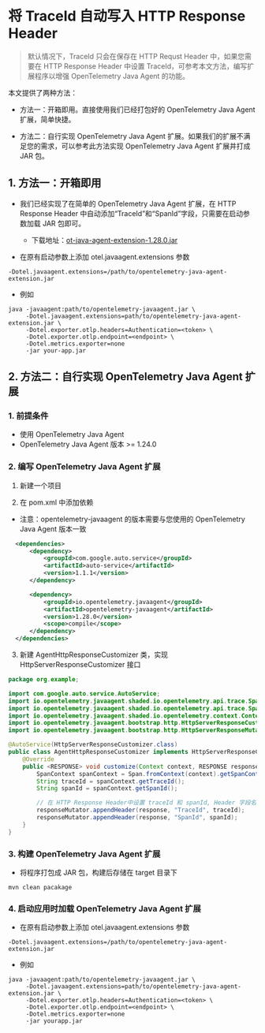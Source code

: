 # 将 TraceId 自动写入 HTTP Response Header

> 默认情况下，TraceId 只会在保存在 HTTP Requst Header 中，如果您需要在 HTTP Response Header 中设置 TraceId，可参考本文方法，编写扩展程序以增强 OpenTelemetry Java Agent 的功能。

本文提供了两种方法：

* 方法一：开箱即用。直接使用我们已经打包好的 OpenTelemetry Java Agent 扩展，简单快捷。

* 方法二：自行实现 OpenTelemetry Java Agent 扩展。如果我们的扩展不满足您的需求，可以参考此方法实现 OpenTelemetry Java Agent 扩展并打成 JAR 包。

## 1. 方法一：开箱即用

* 我们已经实现了在简单的 OpenTelemetry Java Agent 扩展，在 HTTP Response Header 中自动添加“TraceId”和“SpanId”字段，只需要在启动参数加载 JAR 包即可。
   * 下载地址：[ot-java-agent-extension-1.28.0.jar]() 

* 在原有启动参数上添加 otel.javaagent.extensions 参数

`-Dotel.javaagent.extensions=/path/to/opentelemetry-java-agent-extension.jar`

* 例如
```
java -javaagent:path/to/opentelemetry-javaagent.jar \
     -Dotel.javaagent.extensions=path/to/opentelemetry-java-agent-extension.jar \
     -Dotel.exporter.otlp.headers=Authentication=<token> \
     -Dotel.exporter.otlp.endpoint=<endpoint> \
     -Dotel.metrics.exporter=none 
     -jar your-app.jar
```

## 2. 方法二：自行实现 OpenTelemetry Java Agent 扩展

### 1. 前提条件
* 使用 OpenTelemetry Java Agent
* OpenTelemetry Java Agent 版本 >= 1.24.0

### 2. 编写 OpenTelemetry Java Agent 扩展
1. 新建一个项目
   
2. 在 pom.xml 中添加依赖
* 注意：opentelemetry-javaagent 的版本需要与您使用的 OpenTelemetry Java Agent 版本一致
```xml
  <dependencies>
      <dependency>
          <groupId>com.google.auto.service</groupId>
          <artifactId>auto-service</artifactId>
          <version>1.1.1</version>
      </dependency>

      <dependency>
          <groupId>io.opentelemetry.javaagent</groupId>
          <artifactId>opentelemetry-javaagent</artifactId>
          <version>1.28.0</version>
          <scope>compile</scope>
      </dependency>
  </dependencies>
```

3. 新建 AgentHttpResponseCustomizer 类，实现 HttpServerResponseCustomizer 接口

```java
package org.example;

import com.google.auto.service.AutoService;
import io.opentelemetry.javaagent.shaded.io.opentelemetry.api.trace.Span;
import io.opentelemetry.javaagent.shaded.io.opentelemetry.api.trace.SpanContext;
import io.opentelemetry.javaagent.shaded.io.opentelemetry.context.Context;
import io.opentelemetry.javaagent.bootstrap.http.HttpServerResponseCustomizer;
import io.opentelemetry.javaagent.bootstrap.http.HttpServerResponseMutator;

@AutoService(HttpServerResponseCustomizer.class)
public class AgentHttpResponseCustomizer implements HttpServerResponseCustomizer {
    @Override
    public <RESPONSE> void customize(Context context, RESPONSE response, HttpServerResponseMutator<RESPONSE> responseMutator) {
        SpanContext spanContext = Span.fromContext(context).getSpanContext();
        String traceId = spanContext.getTraceId();
        String spanId = spanContext.getSpanId();

        // 在 HTTP Response Header中设置 traceId 和 spanId, Header 字段名可以自定义
        responseMutator.appendHeader(response, "TraceId", traceId);
        responseMutator.appendHeader(response, "SpanId", spanId);
    }
}
```

### 3. 构建 OpenTelemetry Java Agent 扩展
* 将程序打包成 JAR 包，构建后存储在 target 目录下
```
mvn clean pacakage
```

### 4. 启动应用时加载 OpenTelemetry Java Agent 扩展
* 在原有启动参数上添加 otel.javaagent.extensions 参数

`-Dotel.javaagent.extensions=/path/to/opentelemetry-java-agent-extension.jar`

* 例如
```
java -javaagent:path/to/opentelemetry-javaagent.jar \
     -Dotel.javaagent.extensions=path/to/opentelemetry-java-agent-extension.jar \
     -Dotel.exporter.otlp.headers=Authentication=<token> \
     -Dotel.exporter.otlp.endpoint=<endpoint> \
     -Dotel.metrics.exporter=none 
     -jar yourapp.jar
```
